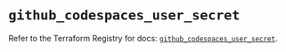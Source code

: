 # `github_codespaces_user_secret`

Refer to the Terraform Registry for docs: [`github_codespaces_user_secret`](https://registry.terraform.io/providers/integrations/github/6.4.0/docs/resources/codespaces_user_secret).
